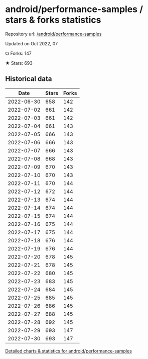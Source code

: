 # android/performance-samples / stars & forks statistics

Repository url: [/android/performance-samples](https://github.com/android/performance-samples)

Updated on Oct 2022, 07

☋ Forks: 147

★ Stars: 693

## Historical data
| Date | Stars | Forks |
|------|-------|-------|
| 2022-06-30 | 658 | 142 | 
| 2022-07-02 | 661 | 142 | 
| 2022-07-03 | 661 | 142 | 
| 2022-07-04 | 661 | 143 | 
| 2022-07-05 | 666 | 143 | 
| 2022-07-06 | 666 | 143 | 
| 2022-07-07 | 666 | 143 | 
| 2022-07-08 | 668 | 143 | 
| 2022-07-09 | 670 | 143 | 
| 2022-07-10 | 670 | 143 | 
| 2022-07-11 | 670 | 144 | 
| 2022-07-12 | 672 | 144 | 
| 2022-07-13 | 674 | 144 | 
| 2022-07-14 | 674 | 144 | 
| 2022-07-15 | 674 | 144 | 
| 2022-07-16 | 675 | 144 | 
| 2022-07-17 | 675 | 144 | 
| 2022-07-18 | 676 | 144 | 
| 2022-07-19 | 676 | 144 | 
| 2022-07-20 | 678 | 145 | 
| 2022-07-21 | 678 | 145 | 
| 2022-07-22 | 680 | 145 | 
| 2022-07-23 | 683 | 145 | 
| 2022-07-24 | 684 | 145 | 
| 2022-07-25 | 685 | 145 | 
| 2022-07-26 | 686 | 145 | 
| 2022-07-27 | 688 | 145 | 
| 2022-07-28 | 692 | 145 | 
| 2022-07-29 | 693 | 147 | 
| 2022-07-30 | 693 | 147 | 


[Detailed charts & statistics for android/performance-samples](https://reviewgithub.com/rep/android/performance-samples)

